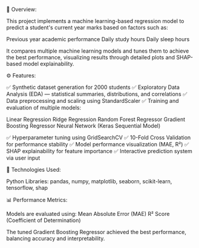 📘 Overview:

This project implements a machine learning-based regression model to predict a student's current year marks based on factors such as:

Previous year academic performance
Daily study hours
Daily sleep hours

It compares multiple machine learning models and tunes them to achieve the best performance, visualizing results through detailed plots and SHAP-based model explainability.

⚙️ Features:

✅ Synthetic dataset generation for 2000 students
✅ Exploratory Data Analysis (EDA) — statistical summaries, distributions, and correlations
✅ Data preprocessing and scaling using StandardScaler
✅ Training and evaluation of multiple models:

Linear Regression
Ridge Regression
Random Forest Regressor
Gradient Boosting Regressor
Neural Network (Keras Sequential Model)

✅ Hyperparameter tuning using GridSearchCV
✅ 10-Fold Cross Validation for performance stability
✅ Model performance visualization (MAE, R²)
✅ SHAP explainability for feature importance
✅ Interactive prediction system via user input

🧠 Technologies Used:

Python
Libraries:
pandas, numpy, matplotlib, seaborn,
scikit-learn, tensorflow, shap

📊 Performance Metrics:

Models are evaluated using:
Mean Absolute Error (MAE)
R² Score (Coefficient of Determination)

The tuned Gradient Boosting Regressor achieved the best performance, balancing accuracy and interpretability.
